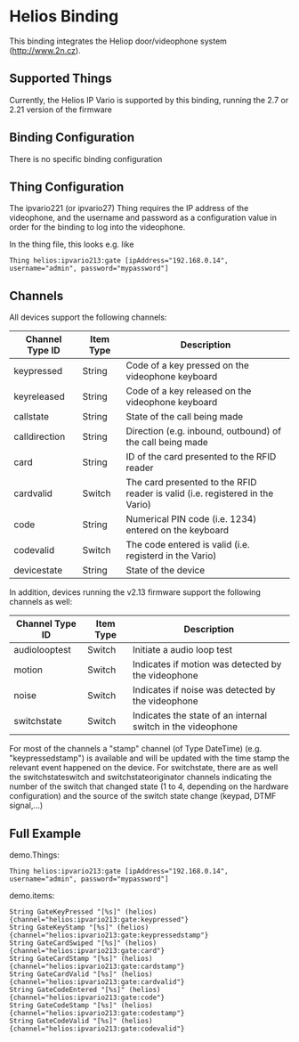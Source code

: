 # Helios Binding

This binding integrates the Heliop door/videophone system (http://www.2n.cz).

## Supported Things

Currently, the Helios IP Vario is supported by this binding, running the 2.7 or 2.21 version of the firmware


## Binding Configuration

There is no specific binding configuration


## Thing Configuration

The ipvario221 (or ipvario27) Thing requires the IP address of the videophone, and the username and password as a configuration value in order for the binding to log into the videophone.

In the thing file, this looks e.g. like

```
Thing helios:ipvario213:gate [ipAddress="192.168.0.14", username="admin", password="mypassword"]
```

## Channels

All devices support the following channels:

| Channel Type ID | Item Type | Description                                                                   |
|-----------------|-----------|-------------------------------------------------------------------------------|
| keypressed      | String    | Code of a key pressed on the videophone keyboard                              |
| keyreleased     | String    | Code of a key released on the videophone keyboard                             |
| callstate       | String    | State of the call being made                                                  |
| calldirection   | String    | Direction (e.g. inbound, outbound) of the call being made                     |
| card            | String    | ID of the card presented to the RFID reader                                   |
| cardvalid       | Switch    | The card presented to the RFID reader is valid (i.e. registered in the Vario) |
| code            | String    | Numerical PIN code (i.e. 1234) entered on the keyboard                        |
| codevalid       | Switch    | The code entered is valid (i.e. registerd in the Vario)                       |
| devicestate     | String    | State of the device                                                           |

In addition, devices running the v2.13 firmware support the following channels as well:

| Channel Type ID | Item Type | Description                                                                   |
|-----------------|-----------|-------------------------------------------------------------------------------|
| audiolooptest   | Switch    | Initiate a audio loop test                                                    |
| motion          | Switch    | Indicates if motion was detected by the videophone                            |
| noise           | Switch    | Indicates if noise was detected by the videophone                             |
| switchstate     | Switch    | Indicates the state of an internal switch in the videophone                   |

For most of the channels a "stamp" channel (of Type DateTime) (e.g. "keypressedstamp") is available and will be updated with the time stamp the relevant event happened on the device. For switchstate, there are as well the switchstateswitch and switchstateoriginator channels indicating the number of the switch that changed state (1 to 4, depending on the hardware configuration) and the source of the switch state change (keypad, DTMF signal,...)

## Full Example

demo.Things:

```
Thing helios:ipvario213:gate [ipAddress="192.168.0.14", username="admin", password="mypassword"]
```

demo.items:

```
String GateKeyPressed "[%s]" (helios) {channel="helios:ipvario213:gate:keypressed"}
String GateKeyStamp "[%s]" (helios) {channel="helios:ipvario213:gate:keypressedstamp"}
String GateCardSwiped "[%s]" (helios) {channel="helios:ipvario213:gate:card"}
String GateCardStamp "[%s]" (helios) {channel="helios:ipvario213:gate:cardstamp"}
String GateCardValid "[%s]" (helios) {channel="helios:ipvario213:gate:cardvalid"}
String GateCodeEntered "[%s]" (helios) {channel="helios:ipvario213:gate:code"}
String GateCodeStamp "[%s]" (helios) {channel="helios:ipvario213:gate:codestamp"}
String GateCodeValid "[%s]" (helios) {channel="helios:ipvario213:gate:codevalid"}
```
